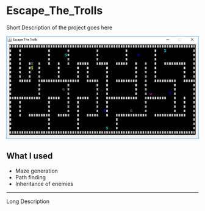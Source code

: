 # Escape_The_Trolls

Short Description of the project goes here

![Screen shot of the game](https://github.com/Haza290/Escape_The_Trolls/blob/master/Escape%20The%20Trolls%20Screenshot.PNG "test")

## What I used

* Maze generation
* Path finding
* Inheritance of enemies
---

Long Description
